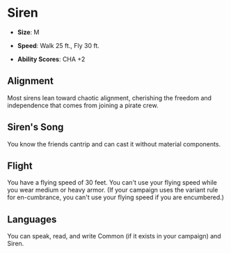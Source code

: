 # Siren


- **Size**: M

- **Speed**: Walk 25 ft., Fly 30 ft.

- **Ability Scores**: CHA +2

## Alignment
Most sirens lean toward chaotic alignment, cherishing the freedom and independence that comes from joining a pirate crew.

## Siren's Song
You know the friends cantrip and can cast it without material components.

## Flight
You have a flying speed of 30 feet. You can't use your flying speed while you wear medium or heavy armor.  (If  your  campaign  uses  the  variant  rule  for  en-cumbrance, you can't use your flying speed if you are encumbered.)

## Languages
You can speak, read, and write Common (if it exists in your campaign) and Siren.